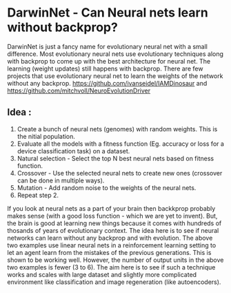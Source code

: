 # DarwinNet - Can Neural nets learn without backprop?

DarwinNet is just a fancy name for evolutionary neural net with a small difference. Most evolutionary neural nets use evolutionary techniques along with backprop to come up with the best architecture for neural net. The learning (weight updates) still happens with backprop.
There are few projects that use evolutionary neural net to learn the weights of the network without any backprop. 
https://github.com/ivanseidel/IAMDinosaur
and
https://github.com/mitchvoll/NeuroEvolutionDriver

## Idea : 
1. Create a bunch of neural nets (genomes) with random weights. This is the nitial population.
2. Evaluate all the models with a fitness function (Eg. accuracy or loss for a device classification task) on a dataset.
3. Natural selection - Select the top N best neural nets based on fitness function.
4. Crossover - Use the selected neural nets to create new ones (crossover can be done in multiple ways).
5. Mutation - Add random noise to the weights of the neural nets. 
6. Repeat step 2.

If you look at neural nets as a part of your brain then backkprop probably makes sense (with a good loss function - which we are yet to invent). But, the brain is good at learning new things because it comes with hundreds of thosands of years of evolutionary context. The idea here is to see if neural networks can learn without any backprop and with evolution. The above two examples use linear neural nets in a reinforcement learning setting to let an agent learn from the mistakes of the previous generations. This is shown to be working well. However, the number of output units in the above two examples is fewer (3 to 6). The aim here is to see if such a technique works and scales with large dataset and slightly more complicated environment like classification and image regeneration (like autoencoders).


